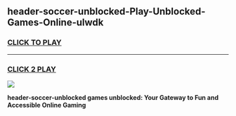 
## header-soccer-unblocked-Play-Unblocked-Games-Online-ulwdk
<h3>
<a href="https://premium76.site?title=header-soccer-unblocked&ref=25A">CLICK TO PLAY</a></h3>
<hr>

<h3>
<a href="https://premium76.site?title=header-soccer-unblocked&ref=25A">CLICK 2 PLAY</a>
  
</h3>

<a href="https://premium76.site?title=header-soccer-unblocked&ref=25A"><img src="https://clearcache.store/games.png"></a>


**header-soccer-unblocked games unblocked: Your Gateway to Fun and Accessible Online Gaming**

